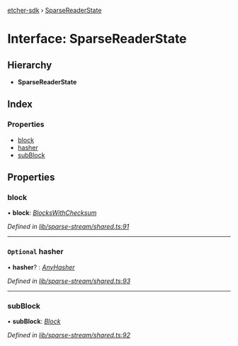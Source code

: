 [etcher-sdk](../README.md) › [SparseReaderState](sparsereaderstate.md)

# Interface: SparseReaderState

## Hierarchy

* **SparseReaderState**

## Index

### Properties

* [block](sparsereaderstate.md#block)
* [hasher](sparsereaderstate.md#optional-hasher)
* [subBlock](sparsereaderstate.md#subblock)

## Properties

###  block

• **block**: *[BlocksWithChecksum](blockswithchecksum.md)*

*Defined in [lib/sparse-stream/shared.ts:91](https://github.com/balena-io-modules/etcher-sdk/blob/247d322/lib/sparse-stream/shared.ts#L91)*

___

### `Optional` hasher

• **hasher**? : *[AnyHasher](../README.md#anyhasher)*

*Defined in [lib/sparse-stream/shared.ts:93](https://github.com/balena-io-modules/etcher-sdk/blob/247d322/lib/sparse-stream/shared.ts#L93)*

___

###  subBlock

• **subBlock**: *[Block](block.md)*

*Defined in [lib/sparse-stream/shared.ts:92](https://github.com/balena-io-modules/etcher-sdk/blob/247d322/lib/sparse-stream/shared.ts#L92)*
